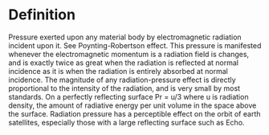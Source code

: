 # Definition

Pressure exerted upon any material body by electromagnetic radiation
incident upon it. See Poynting-Robertson effect. This pressure is
manifested whenever the electromagnetic momentum is a radiation field is
changes, and is exactly twice as great when the radiation is reflected
at normal incidence as it is when the radiation is entirely absorbed at
normal incidence. The magnitude of any radiation-pressure effect is
directly proportional to the intensity of the radiation, and is very
small by most standards. On a perfectly reflecting surface Pr = u/3
where u is radiation density, the amount of radiative energy per unit
volume in the space above the surface. Radiation pressure has a
perceptible effect on the orbit of earth satellites, especially those
with a large reflecting surface such as Echo.
